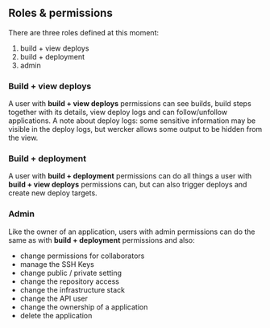 ## Roles & permissions

There are three roles defined at this moment:

1. build + view deploys
2. build + deployment
3. admin

### Build + view deploys

A user with **build + view deploys** permissions can see builds, build steps together with its details, view deploy logs and can follow/unfollow applications. A note about deploy logs: some sensitive information may be visible in the deploy logs, but wercker allows some output to be hidden from the view.


### Build + deployment

A user with **build + deployment** permissions can do all things a user with **build + view deploys** permissions can, but can also trigger deploys and create new deploy targets.

### Admin

Like the owner of an application, users with admin permissions can do the same as with **build + deployment** permissions and also:

* change permissions for collaborators
* manage the SSH Keys
* change public / private setting
* change the repository access
* change the infrastructure stack
* change the API user
* change the ownership of a application
* delete the application

